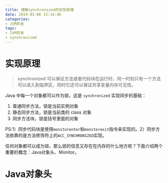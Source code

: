 ```yaml
---
title: 理解synchronized的实现原理
date: 2019-03-06 15:14:46
categories: 
- JVM并发
tags:
- JVM并发
- synchronized
---
```




# 实现原理

> synchronized`可以保证方法或者代码块在运行时，同一时刻只有一个方法可以进入到临界区，同时它还可以保证共享变量内存可见性。



Java 中每一个对象都可以作为锁，这是 `synchronized` 实现同步的基础：

1. 普通同步方法，锁是当前实例对象
2. 静态同步方法，锁是当前类的 class 对象
3. 同步方法块，锁是括号里面的对象

PS:1）同步代码块是使用`monitorenter`和`monitorexit`指令来实现的。2）同步方法依靠的是方法修饰符上的`ACC_SYNCHRONIZED`实现。



任何对象都可以成为锁，那么锁的信息又存在在内存的什么地方呢？下面介绍两个重要的概念：Java对象头、Monitor。



# Java对象头
